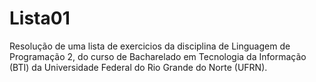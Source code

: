 # Lista01

Resolução de uma lista de exercicios da disciplina de Linguagem de Programação 2, do curso de Bacharelado em Tecnologia da Informação (BTI) da Universidade Federal do Rio Grande do Norte (UFRN).
